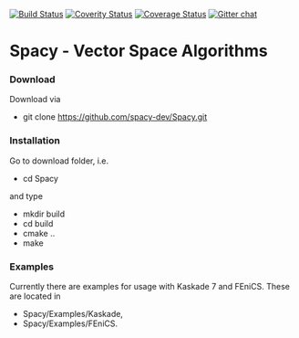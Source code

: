 [![Build Status](https://travis-ci.org/spacy-dev/Spacy.svg?branch=master)](https://travis-ci.org/spacy-dev/Spacy/builds)
[![Coverity Status](https://scan.coverity.com/projects/10277/badge.svg)](https://scan.coverity.com/projects/spacy)
[![Coverage Status](https://coveralls.io/repos/github/spacy-dev/Spacy/badge.svg)](https://coveralls.io/github/spacy-dev/Spacy)
[![Gitter chat](https://badges.gitter.im/spacy-dev/spacy.png)](https://gitter.im/spacy-dev/Spacy)

# Spacy - Vector Space Algorithms

### Download
Download via
  - git clone https://github.com/spacy-dev/Spacy.git

### Installation
Go to download folder, i.e.
  - cd Spacy
  
and type
  - mkdir build
  - cd build
  - cmake ..
  - make

### Examples
Currently there are examples for usage with Kaskade 7 and FEniCS. These are located in 
 - Spacy/Examples/Kaskade, 
 - Spacy/Examples/FEniCS. 




